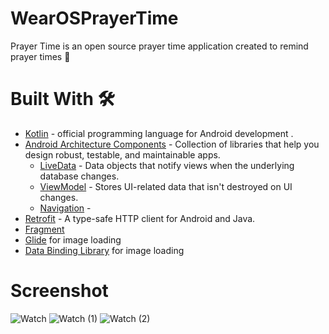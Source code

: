 # WearOSPrayerTime
Prayer Time is an open source prayer time application created to remind prayer times 🌙

# Built With 🛠
* [Kotlin](https://kotlinlang.org/) - official programming language for Android development .
* [Android Architecture Components](https://developer.android.com/topic/libraries/architecture) - Collection of libraries that help you design robust, testable, and maintainable apps.
  - [LiveData](https://developer.android.com/topic/libraries/architecture/livedata) - Data objects that notify views when the underlying database changes.
  - [ViewModel](https://developer.android.com/topic/libraries/architecture/viewmodel) - Stores UI-related data that isn't destroyed on UI changes. 
  - [Navigation](https://developer.android.com/guide/navigation) - 
* [Retrofit](https://square.github.io/retrofit/) - A type-safe HTTP client for Android and Java.
* [Fragment](https://developer.android.com/guide/components/fragments)
* [Glide](https://bumptech.github.io/glide/) for image loading
* [Data Binding Library](https://www.google.com/search?q=databinding&oq=databinding&aqs=chrome.0.0j69i59j0l2j69i60j69i65j69i60l2.1381j0j7&sourceid=chrome&ie=UTF-8) for image loading

# Screenshot
![Watch](https://user-images.githubusercontent.com/36333407/157618103-2b502144-da82-4871-ad55-c9f7e689895b.jpg)
![Watch (1)](https://user-images.githubusercontent.com/36333407/157618116-5548af37-4309-44a5-a7c6-e7aab4b9624a.jpg)
![Watch (2)](https://user-images.githubusercontent.com/36333407/157618131-077d8196-d4b5-4012-838b-7f3f6ea8b543.jpg)
